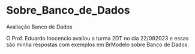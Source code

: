 # Sobre_Banco_de_Dados
Avaliação Banco de Dados

O Prof. Eduardo Inocencio avaliou a turma 2DT no dia 22/082023 e essas são minha respostas com exemplos em BrModelo sobre Banco de Dados.
